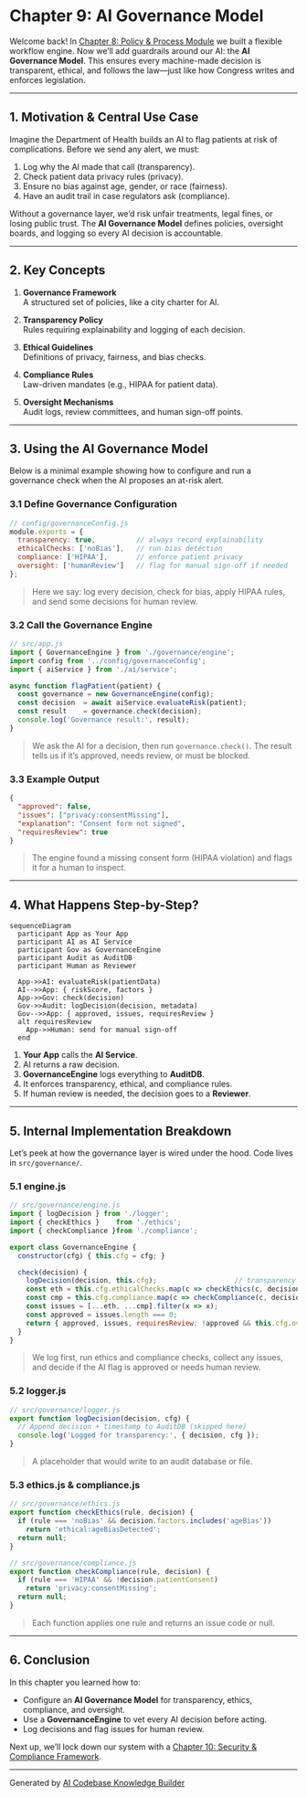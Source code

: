 # Chapter 9: AI Governance Model

Welcome back! In [Chapter 8: Policy & Process Module](08_policy___process_module_.md) we built a flexible workflow engine. Now we’ll add guardrails around our AI: the **AI Governance Model**. This ensures every machine-made decision is transparent, ethical, and follows the law—just like how Congress writes and enforces legislation.

---

## 1. Motivation & Central Use Case

Imagine the Department of Health builds an AI to flag patients at risk of complications. Before we send any alert, we must:

1. Log why the AI made that call (transparency).  
2. Check patient data privacy rules (privacy).  
3. Ensure no bias against age, gender, or race (fairness).  
4. Have an audit trail in case regulators ask (compliance).

Without a governance layer, we’d risk unfair treatments, legal fines, or losing public trust. The **AI Governance Model** defines policies, oversight boards, and logging so every AI decision is accountable.

---

## 2. Key Concepts

1. **Governance Framework**  
   A structured set of policies, like a city charter for AI.  

2. **Transparency Policy**  
   Rules requiring explainability and logging of each decision.  

3. **Ethical Guidelines**  
   Definitions of privacy, fairness, and bias checks.  

4. **Compliance Rules**  
   Law-driven mandates (e.g., HIPAA for patient data).  

5. **Oversight Mechanisms**  
   Audit logs, review committees, and human sign-off points.

---

## 3. Using the AI Governance Model

Below is a minimal example showing how to configure and run a governance check when the AI proposes an at-risk alert.

### 3.1 Define Governance Configuration

```js
// config/governanceConfig.js
module.exports = {
  transparency: true,          // always record explainability
  ethicalChecks: ['noBias'],   // run bias detection
  compliance: ['HIPAA'],       // enforce patient privacy
  oversight: ['humanReview']   // flag for manual sign-off if needed
};
```
> Here we say: log every decision, check for bias, apply HIPAA rules, and send some decisions for human review.

### 3.2 Call the Governance Engine

```js
// src/app.js
import { GovernanceEngine } from './governance/engine';
import config from '../config/governanceConfig';
import { aiService } from './ai/service';

async function flagPatient(patient) {
  const governance = new GovernanceEngine(config);
  const decision  = await aiService.evaluateRisk(patient);
  const result    = governance.check(decision);
  console.log('Governance result:', result);
}
```
> We ask the AI for a decision, then run `governance.check()`. The result tells us if it’s approved, needs review, or must be blocked.

### 3.3 Example Output

```json
{
  "approved": false,
  "issues": ["privacy:consentMissing"],
  "explanation": "Consent form not signed",
  "requiresReview": true
}
```
> The engine found a missing consent form (HIPAA violation) and flags it for a human to inspect.

---

## 4. What Happens Step-by-Step?

```mermaid
sequenceDiagram
  participant App as Your App
  participant AI as AI Service
  participant Gov as GovernanceEngine
  participant Audit as AuditDB
  participant Human as Reviewer

  App->>AI: evaluateRisk(patientData)
  AI-->>App: { riskScore, factors }
  App->>Gov: check(decision)
  Gov->>Audit: logDecision(decision, metadata)
  Gov-->>App: { approved, issues, requiresReview }
  alt requiresReview
    App->>Human: send for manual sign-off
  end
```

1. **Your App** calls the **AI Service**.  
2. AI returns a raw decision.  
3. **GovernanceEngine** logs everything to **AuditDB**.  
4. It enforces transparency, ethical, and compliance rules.  
5. If human review is needed, the decision goes to a **Reviewer**.

---

## 5. Internal Implementation Breakdown

Let’s peek at how the governance layer is wired under the hood. Code lives in `src/governance/`.

### 5.1 engine.js

```js
// src/governance/engine.js
import { logDecision } from './logger';
import { checkEthics }    from './ethics';
import { checkCompliance }from './compliance';

export class GovernanceEngine {
  constructor(cfg) { this.cfg = cfg; }

  check(decision) {
    logDecision(decision, this.cfg);                   // transparency
    const eth = this.cfg.ethicalChecks.map(c => checkEthics(c, decision));
    const cmp = this.cfg.compliance.map(c => checkCompliance(c, decision));
    const issues = [...eth, ...cmp].filter(x => x);
    const approved = issues.length === 0;
    return { approved, issues, requiresReview: !approved && this.cfg.oversight.length };
  }
}
```
> We log first, run ethics and compliance checks, collect any issues, and decide if the AI flag is approved or needs human review.

### 5.2 logger.js

```js
// src/governance/logger.js
export function logDecision(decision, cfg) {
  // Append decision + timestamp to AuditDB (skipped here)
  console.log('Logged for transparency:', { decision, cfg });
}
```
> A placeholder that would write to an audit database or file.

### 5.3 ethics.js & compliance.js

```js
// src/governance/ethics.js
export function checkEthics(rule, decision) {
  if (rule === 'noBias' && decision.factors.includes('ageBias'))
    return 'ethical:ageBiasDetected';
  return null;
}

// src/governance/compliance.js
export function checkCompliance(rule, decision) {
  if (rule === 'HIPAA' && !decision.patientConsent)
    return 'privacy:consentMissing';
  return null;
}
```
> Each function applies one rule and returns an issue code or null.

---

## 6. Conclusion

In this chapter you learned how to:

- Configure an **AI Governance Model** for transparency, ethics, compliance, and oversight.  
- Use a **GovernanceEngine** to vet every AI decision before acting.  
- Log decisions and flag issues for human review.  

Next up, we’ll lock down our system with a [Chapter 10: Security & Compliance Framework](10_security___compliance_framework_.md).

---

Generated by [AI Codebase Knowledge Builder](https://github.com/The-Pocket/Tutorial-Codebase-Knowledge)